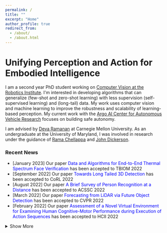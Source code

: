 ```yaml
---
permalink: /
title: ""
excerpt: "Home"
author_profile: true
redirect_from: 
  - /about/
  - /about.html
---
```


Unifying Perception and Action for Embodied Intelligence
=====

I am a second year PhD student working on [Computer Vision at the Robotics Institute](http://vision.cs.cmu.edu/). I'm interested in developing algorithms that can generalize (few-shot and zero-shot learning) with less supervision (self-supervised learning) and (long-tail) data. My work uses computer vision and machine learning to improve the robustness and scalability of learning-based perception. My current work with the [Argo AI Center for Autonomous Vehicle Research](https://labs.ri.cmu.edu/argo-ai-center/) focuses on building safe autonomy. 

I am advised by [Deva Ramanan](http://www.cs.cmu.edu/~deva/) at Carnegie Mellon University. As an undergraduate at the University of Maryland, I was involved in research under the guidance of [Rama Chellappa](https://engineering.jhu.edu/ece/faculty/rama-chellappa/) and [John Dickerson](http://jpdickerson.com). 

### Recent News

- [January 2023] Our paper <span style="color:blue">Data and Algorithms for End-to-End Thermal Spectrum Face Verification</span> has been accepted to TBIOM 2022
- [September 2022] Our paper <span style="color:blue">Towards Long Tailed 3D Detection</span> has been accepted to CoRL 2022
- [August 2022] Our paper <span style="color:blue">A Brief Survey of Person Recognition at a Distance</span> has been accepted to ACSSC 2022
- [March 2022] Our paper <span style="color:blue">Forecasting from LiDAR via Future Object Detection</span> has been accepted to CVPR 2022
- [February 2022] Our paper <span style="color:blue">Assessment of a Novel Virtual Environment for Examining Human Cognitive-Motor Performance during Execution of Action Sequences</span> has been accepted to HCII 2022 
<details>
  <summary>Show More</summary>
  <ul>
  <li> [October 2021] Our paper <span style="color:blue">A Synthesis-Based Approach for Thermal-to-Visible Face Verification</span> has been accepted to FG 2021 </li>
   <li> [September 2021] Our paper <span style="color:blue">PreferenceNet: Encoding Human Preferences in Auction Design with Deep Learning</span> has been accepted to NeurIPS 2021 </li>
    <li> [May 2021] I was selected as one of <span style="color:blue">Maryland's Undergraduate Researchers of the Year</span> </li>
    <li> [May 2021] I was awarded the <span style="color:blue">Sujan Guhan Memorial Best Senior Thesis</span> by UMD's ECE Department  </li>
    <li> [December 2020] I was awarded an honorable mention for the <span style="color:blue">Computing Research Association's Outstanding Undergraduate Researcher Award</span> </li>
  </ul>
</details>
  
